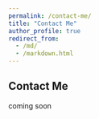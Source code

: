 ```yaml
---
permalink: /contact-me/
title: "Contact Me"
author_profile: true
redirect_from: 
  - /md/
  - /markdown.html
---
```


## Contact Me

coming soon